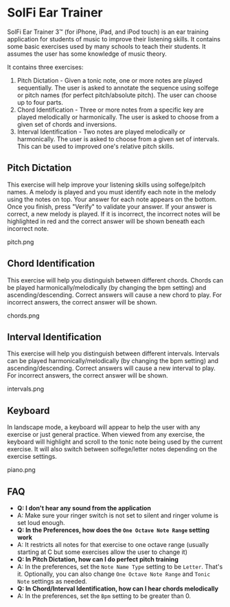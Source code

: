 # SolFi Ear Trainer

SolFi Ear Trainer 3™ (for iPhone, iPad, and iPod touch) is an ear training application for students of music to improve their listening skills. It contains some basic exercises used by many schools to teach their students. It assumes the user has some knowledge of music theory.

It contains three exercises:

1. Pitch Dictation - Given a tonic note, one or more notes are played sequentially. The user is asked to annotate the sequence using solfege or pitch names (for perfect pitch/absolute pitch). The user can choose up to four parts.
1. Chord Identification - Three or more notes from a specific key are played melodically or harmonically. The user is asked to choose from a given set of chords and inversions.
1. Interval Identification - Two notes are played melodically or harmonically. The user is asked to choose from a given set of intervals. This can be used to improved one's relative pitch skills.


## Pitch Dictation
This exercise will help improve your listening skills using solfege/pitch names. A melody is played and you must identify each note in the melody using the notes on top. Your answer for each note appears on the bottom. Once you finish, press "Verify" to validate your answer. If your answer is correct, a new melody is played. If it is incorrect, the incorrect notes will be highlighted in red and the correct answer will be shown beneath each incorrect note.

 

pitch.png


## Chord Identification
This exercise will help you distinguish between different chords. Chords can be played harmonically/melodically (by changing the bpm setting) and ascending/descending. Correct answers will cause a new chord to play. For incorrect answers, the correct answer will be shown.

 

chords.png


## Interval Identification
This exercise will help you distinguish between different intervals. Intervals can be played harmonically/melodically (by changing the bpm setting) and ascending/descending. Correct answers will cause a new interval to play. For incorrect answers, the correct answer will be shown.

intervals.png

## Keyboard
In landscape mode, a keyboard will appear to help the user with any exercise or just general practice.  When viewed from any exercise, the keyboard will highlight and scroll to the tonic note being used by the current exercise. It will also switch between solfege/letter notes depending on the exercise settings.

 

piano.png


## FAQ
- **Q: I don't hear any sound from the application**
- A: Make sure your ringer switch is not set to silent and ringer volume is set loud enough.
- **Q: In the Preferences, how does the `One Octave Note Range` setting work**
- A: It restricts all notes for that exercise to one octave range (usually starting at C but some exercises allow the user to change it)
- **Q: In Pitch Dictation, how can I do perfect pitch training**
- A: In the preferences, set the `Note Name Type` setting to be `Letter`. That's it. Optionally, you can also change `One Octave Note Range` and `Tonic Note` settings as needed.
- **Q: In Chord/Interval Identification, how can I hear chords melodically**
- A: In the preferences, set the `Bpm` setting to be greater than 0.

